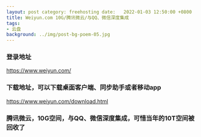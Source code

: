```yaml
---
layout: post category: freehosting date:   2022-01-03 12:50:00 +0800
title: Weiyun.com 10G/腾讯微云/与QQ、微信深度集成
tags:
- 云盘
background: ../img/post-bg-poem-05.jpg
---
```




### 登录地址<br>
https://www.weiyun.com/

### 下载地址，可以下载桌面客户端、同步助手或者移动app<br>
https://www.weiyun.com/download.html


### 腾讯微云，10G空间，与QQ、微信深度集成，可惜当年的10T空间被回收了<br>